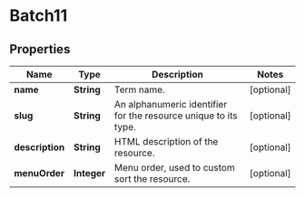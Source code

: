 

# Batch11


## Properties

Name | Type | Description | Notes
------------ | ------------- | ------------- | -------------
**name** | **String** | Term name. |  [optional]
**slug** | **String** | An alphanumeric identifier for the resource unique to its type. |  [optional]
**description** | **String** | HTML description of the resource. |  [optional]
**menuOrder** | **Integer** | Menu order, used to custom sort the resource. |  [optional]



